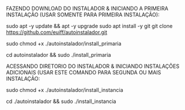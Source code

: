 FAZENDO DOWNLOAD DO INSTALADOR & INICIANDO A PRIMEIRA INSTALAÇÃO (USAR SOMENTE PARA PRIMEIRA INSTALAÇÃO):

sudo apt -y update && apt -y upgrade
sudo apt install -y git
git clone https://github.com/euiff/autoinstalador.git

sudo chmod +x ./autoinstalador/install_primaria

cd autoinstalador && sudo ./install_primaria



ACESSANDO DIRETORIO DO INSTALADOR & INICIANDO INSTALAÇÕES ADICIONAIS (USAR ESTE COMANDO PARA SEGUNDA OU MAIS INSTALAÇÃO:


sudo chmod +x ./autoinstalador/install_instancia

cd ./autoinstalador && sudo ./install_instancia



